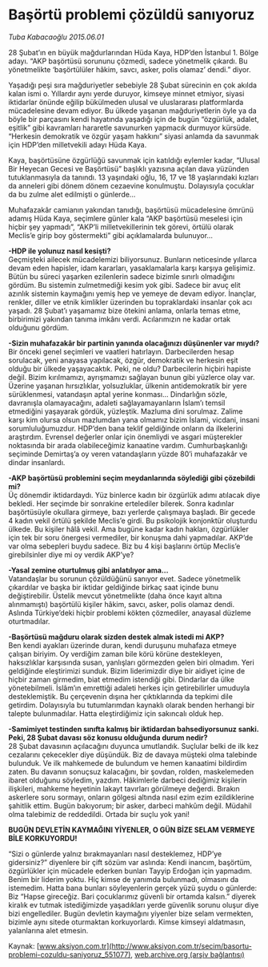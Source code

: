 # Başörtü problemi çözüldü sanıyoruz

*Tuba Kabacaoğlu 2015.06.01*

<div class="pNewsDetailMainContent ctx_content" itemprop="articleBody">
 <p>
  28 Şubat’ın en büyük mağdurlarından Hüda Kaya, HDP’den İstanbul 1. Bölge adayı. “AKP başörtüsü sorununu çözmedi, sadece yönetmelik çıkardı. Bu yönetmelikte ‘başörtülüler hâkim, savcı, asker, polis olamaz’ dendi.” diyor.
 </p>
 <p>
  Yaşadığı peşi sıra mağduriyetler sebebiyle 28 Şubat sürecinin en çok akılda kalan ismi o. Yıllardır aynı yerde duruyor, kimseye minnet etmiyor, siyasi iktidarlar önünde eğilip bükülmeden ulusal ve uluslararası platformlarda mücadelesine devam ediyor. Bu ülkede yaşanan mağduriyetlerin öyle ya da böyle bir parçasını kendi hayatında yaşadığı için de bugün “özgürlük, adalet, eşitlik” gibi kavramları hararetle savunurken yapmacık durmuyor kürsüde. “Herkesin demokratik ve özgür yaşam hakkını” siyasi anlamda da savunmak için HDP’den milletvekili adayı Hüda Kaya.
 </p>
 <p>
  Kaya, başörtüsüne özgürlüğü savunmak için katıldığı eylemler kadar, “Ulusal Bir Heyecan Gecesi ve Başörtüsü” başlıklı yazısına açılan dava yüzünden tutuklanmasıyla da tanındı. 13 yaşındaki oğlu, 16, 17 ve 18 yaşlarındaki kızları da anneleri gibi dönem dönem cezaevine konulmuştu. Dolayısıyla çocuklar da bu zulme alet edilmişti o günlerde…
 </p>
 <p>
  Muhafazakâr camianın yakından tanıdığı, başörtüsü mücadelesine ömrünü adamış Hüda Kaya, seçimlere günler kala “AKP başörtüsü meselesi için hiçbir şey yapmadı”, “AKP’li milletvekillerinin tek görevi, örtülü olarak Meclis’e girip boy göstermekti” gibi açıklamalarda bulunuyor…
 </p>
 <p>
  <strong>
   -HDP ile yolunuz nasıl kesişti?
  </strong>
  <br>
   Geçmişteki ailecek mücadelemizi biliyorsunuz. Bunların neticesinde yıllarca devam eden hapisler, idam kararları, yasaklamalarla karşı karşıya gelişimiz. Bütün bu süreci yaşarken ezilenlerin sadece bizimle sınırlı olmadığını gördüm. Bu sistemin zulmetmediği kesim yok gibi. Sadece bir avuç elit azınlık sistemin kaymağını yemiş hep ve yemeye de devam ediyor. İnançlar, renkler, diller ve etnik kimlikler üzerinden bu topraklardaki insanlar çok acı yaşadı. 28 Şubat’ı yaşamamız bize ötekini anlama, onlarla temas etme, birbirimizi yakından tanıma imkânı verdi. Acılarımızın ne kadar ortak olduğunu gördüm.
  </br>
 </p>
 <p>
  <strong>
   -Sizin muhafazakâr bir partinin yanında olacağınızı düşünenler var mıydı?
  </strong>
  <br>
   Bir önceki genel seçimleri ve vaatleri hatırlayın. Darbecilerden hesap sorulacak, yeni anayasa yapılacak, özgür, demokratik ve herkesin eşit olduğu bir ülkede yaşayacaktık. Peki, ne oldu? Darbecilerin hiçbiri hapiste değil. Bizim kırılmamızı, ayrışmamızı sağlayan bunun gibi yüzlerce olay var. Üzerine yaşanan hırsızlıklar, yolsuzluklar, ülkenin antidemokratik bir yere sürüklenmesi, vatandaşın aptal yerine konması… Dindarlığın sözle, davranışla olamayacağını, adaleti sağlayamayanların İslam’ı temsil etmediğini yaşayarak gördük, yüzleştik. Mazluma dini sorulmaz. Zalime karşı kim olursa olsun mazlumdan yana olmamız bizim İslami, vicdani, insani sorumluluğumuzdur. HDP’den bana teklif geldiğinde onların da ilkelerini araştırdım. Evrensel değerler onlar için önemliydi ve asgari müşterekler noktasında bir arada olabileceğimiz kanaatine vardım. Cumhurbaşkanlığı seçiminde Demirtaş’a oy veren vatandaşların yüzde 80’i muhafazakâr ve dindar insanlardı.
  </br>
 </p>
 <p>
  <strong>
   -AKP başörtüsü problemini seçim meydanlarında söylediği gibi çözebildi mi?
  </strong>
  <br>
   Üç dönemdir iktidardaydı. Yüz binlerce kadın bir özgürlük adımı atılacak diye bekledi. Her seçimde bir sonrakine ertelediler bilerek. Sonra kadınlar başörtüsüyle okullara girmeye, bazı yerlerde çalışmaya başladı. Bir gecede 4 kadın vekil örtülü şekilde Meclis’e girdi. Bu psikolojik konjonktür oluşturdu ülkede. Bu kişiler hâlâ vekil. Ama bugüne kadar kadın hakları, özgürlükler için tek bir soru önergesi vermediler, bir konuşma dahi yapmadılar. AKP’de var olma sebepleri buydu sadece. Biz bu 4 kişi başlarını örtüp Meclis’e girebilsinler diye mi oy verdik AKP’ye?
  </br>
 </p>
 <p>
  <strong>
   -Yasal zemine oturtulmuş gibi anlatılıyor ama…
  </strong>
  <br>
   Vatandaşlar bu sorunun çözüldüğünü sanıyor evet. Sadece yönetmelik çıkardılar ve başka bir iktidar geldiğinde birkaç saat içinde bunu değiştirebilir. Üstelik mevcut yönetmelikte (daha önce kayıt altına alınmamıştı) başörtülü kişiler hâkim, savcı, asker, polis olamaz dendi. Aslında Türkiye’deki hiçbir problemi kökten çözmediler, anayasal düzleme oturtmadılar.
  </br>
 </p>
 <p>
  <strong>
   -Başörtüsü mağduru olarak sizden destek almak istedi mi AKP?
  </strong>
  <br/>
  Ben kendi ayakları üzerinde duran, kendi duruşunu muhafaza etmeye çalışan biriyim. Oy verdiğim zaman bile körü körüne destekleyen, haksızlıklar karşısında susan, yanlışları görmezden gelen biri olmadım. Yeri geldiğinde eleştirimizi sunduk. Bizim liderimizdir diye bir aidiyet içine de hiçbir zaman girmedim, biat etmedim istendiği gibi. Dindarlar da ülke yönetebilmeli. İslâm’ın emrettiği adaleti herkes için getirebilirler umuduyla desteklemiştik. Bu çerçevenin dışına her çıktıklarında da tepkimi dile getirdim. Dolayısıyla bu tutumlarımdan kaynaklı olarak benden herhangi bir talepte bulunmadılar. Hatta eleştirdiğimiz için sakıncalı olduk hep.
 </p>
 <p>
  <strong>
   -Samimiyet testinden sınıfta kalmış bir iktidardan bahsediyorsunuz sanki. Peki, 28 Şubat davası söz konusu olduğunda durum nedir?
  </strong>
  <br/>
  28 Şubat davasının açılacağını duyunca umutlandık. Suçlular belki de ilk kez cezalarını çekecekler diye düşündük. Biz de davaya müşteki olma talebinde bulunduk. Ve ilk mahkemede de bulundum ve hemen kanaatimi bildirdim zaten. Bu davanın sonuçsuz kalacağını, bir şovdan, rolden, maskelemeden ibaret olduğunu söyledim, yazdım. Hâkimlerle darbeci dediğimiz kişilerin ilişkileri, mahkeme heyetinin lakayt tavırları görülmeye değerdi. Bırakın askerlere soru sormayı, onların gölgesi altında nasıl ezim ezim ezildiklerine şahitlik ettim. Bugün bakıyorum; bir asker, darbeci mahkûm değil. Müdahil olma talebimiz de reddedildi. Ortada bir suçlu yok yani!
 </p>
 <p>
  <strong>
   BUGÜN DEVLETİN KAYMAĞINI YİYENLER, O GÜN BİZE SELAM VERMEYE BİLE KORKUYORDU!
  </strong>
 </p>
 <p>
  “Sizi o günlerde yalnız bırakmayanları nasıl desteklemez, HDP’ye gidersiniz?” diyenlere bir çift sözüm var aslında: Kendi inancım, başörtüm, özgürlükler için mücadele ederken bunları Tayyip Erdoğan için yapmadım. Benim bir liderim yoktu. Hiç kimse de yanımda bulunmadı, olmasını da istemedim. Hatta bana bunları söyleyenlerin gerçek yüzü şuydu o günlerde: Biz “Hapse gireceğiz. Bari çocuklarımız güvenli bir ortamda kalsın.” diyerek kiralık ev tutmak istediğimizde yaşadıkları yerde güvenlik sorunu oluşur diye bizi engellediler. Bugün devletin kaymağını yiyenler bize selam vermekten, bizimle aynı sitede oturmaktan korkuyorlardı. Kimse kimseyi aldatmasın, yalanlarına alet etmesin.
 </p>
</div>


Kaynak: [www.aksiyon.com.tr](http://www.aksiyon.com.tr/secim/basortu-problemi-cozuldu-saniyoruz_551077), [web.archive.org (arşiv bağlantısı)](http://web.archive.org/web/20151217133422/http://www.aksiyon.com.tr/secim/basortu-problemi-cozuldu-saniyoruz_551077)

